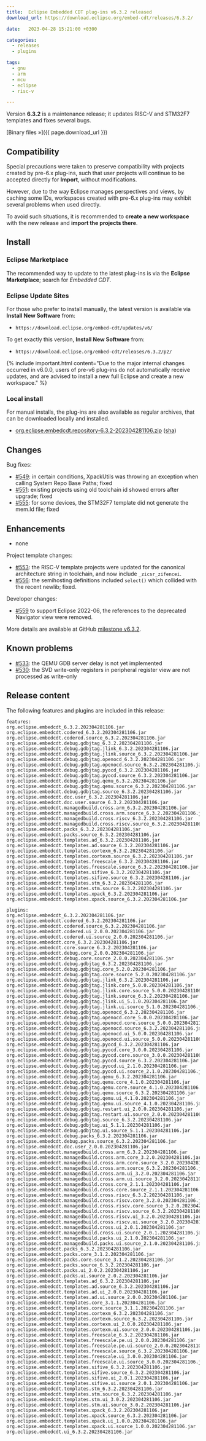 ```yaml
---
title:  Eclipse Embedded CDT plug-ins v6.3.2 released
download_url: https://download.eclipse.org/embed-cdt/releases/6.3.2/

date:   2023-04-28 15:21:00 +0300

categories:
  - releases
  - plugins

tags:
  - gnu
  - arm
  - mcu
  - eclipse
  - risc-v

---
```


Version **6.3.2** is a maintenance release; it updates RISC-V and STM32F7
templates and fixes several bugs.

[Binary files »]({{ page.download_url }})

## Compatibility

Special precautions were taken to preserve compatibility with projects
created by pre-6.x plug-ins, such that user projects will continue to
be accepted directly for **Import**, without modifications.

However, due to the way Eclipse manages perspectives and views, by
caching some IDs, workspaces created with pre-6.x plug-ins may exhibit
several problems when used directly.

To avoid such situations, it is recommended to **create a new workspace**
with the new release and **import the projects there**.

## Install

### Eclipse Marketplace

The recommended way to update to the latest plug-ins is via the
**Eclipse Marketplace**; search for _Embedded CDT_.

### Eclipse Update Sites

For those who prefer to install manually, the latest version is available
via **Install New Software** from:

- `https://download.eclipse.org/embed-cdt/updates/v6/`

To get exactly this version, **Install New Software** from:

- `https://download.eclipse.org/embed-cdt/releases/6.3.2/p2/`

{% include important.html content="Due to the major internal changes occurred in
v6.0.0, users of pre-v6 plug-ins do not automatically receive updates,
and are advised to install a new full Eclipse and create a new
workspace." %}

### Local install

For manual installs, the plug-ins are also available as regular archives,
that can be downloaded locally and installed.

- [org.eclipse.embedcdt.repository-6.3.2-202304281106.zip](https://www.eclipse.org/downloads/download.php?file=/embed-cdt/releases/6.3.2/org.eclipse.embedcdt.repository-6.3.2-202304281106.zip)
([sha](https://www.eclipse.org/downloads/download.php?file=/embed-cdt/releases/6.3.2/org.eclipse.embedcdt.repository-6.3.2-202304281106.zip.sha))

## Changes

Bug fixes:

- [#549](https://github.com/eclipse-embed-cdt/eclipse-plugins/issues/549): in
  certain conditions, XpackUtils was throwing an exception when calling
  System Repo Base Paths; fixed
- [#551](https://github.com/eclipse-embed-cdt/eclipse-plugins/issues/551):
  existing projects using old toolchain id showed errors after upgrade; fixed
- [#555](https://github.com/eclipse-embed-cdt/eclipse-plugins/issues/555):
  for some devices, the STM32F7 template did not generate the mem.ld file;
  fixed

## Enhancements

- none

Project template changes:

- [#553](https://github.com/eclipse-embed-cdt/eclipse-plugins/issues/553):
  the RISC-V template projects were updated for the canonical architecture
  string in toolchain, and now include `_zicsr_zifencei`.
- [#556](https://github.com/eclipse-embed-cdt/eclipse-plugins/issues/556):
  the semihosting definitions included `select()` which collided with the
  recent newlib; fixed.

Developer changes:

- [#559](https://github.com/eclipse-embed-cdt/eclipse-plugins/issues/559)
  to support Eclipse 2022-06, the references to the
  deprecated Navigator view were removed.

More details are available at GitHub [milestone v6.3.2](https://github.com/eclipse-embed-cdt/eclipse-plugins/milestone/32?closed=1).

## Known problems

- [#533](https://github.com/eclipse-embed-cdt/eclipse-plugins/issues/533):
  the QEMU GDB server delay is not yet implemented
- [#530](https://github.com/eclipse-embed-cdt/eclipse-plugins/issues/530):
  the SVD write-only registers in peripheral register view are not processed
  as write-only

## Release content

The following features and plugins are included in this release:

```console
features:
org.eclipse.embedcdt_6.3.2.202304281106.jar
org.eclipse.embedcdt.codered_6.3.2.202304281106.jar
org.eclipse.embedcdt.codered.source_6.3.2.202304281106.jar
org.eclipse.embedcdt.debug.gdbjtag_6.3.2.202304281106.jar
org.eclipse.embedcdt.debug.gdbjtag.jlink_6.3.2.202304281106.jar
org.eclipse.embedcdt.debug.gdbjtag.jlink.source_6.3.2.202304281106.jar
org.eclipse.embedcdt.debug.gdbjtag.openocd_6.3.2.202304281106.jar
org.eclipse.embedcdt.debug.gdbjtag.openocd.source_6.3.2.202304281106.jar
org.eclipse.embedcdt.debug.gdbjtag.pyocd_6.3.2.202304281106.jar
org.eclipse.embedcdt.debug.gdbjtag.pyocd.source_6.3.2.202304281106.jar
org.eclipse.embedcdt.debug.gdbjtag.qemu_6.3.2.202304281106.jar
org.eclipse.embedcdt.debug.gdbjtag.qemu.source_6.3.2.202304281106.jar
org.eclipse.embedcdt.debug.gdbjtag.source_6.3.2.202304281106.jar
org.eclipse.embedcdt.doc.user_6.3.2.202304281106.jar
org.eclipse.embedcdt.doc.user.source_6.3.2.202304281106.jar
org.eclipse.embedcdt.managedbuild.cross.arm_6.3.2.202304281106.jar
org.eclipse.embedcdt.managedbuild.cross.arm.source_6.3.2.202304281106.jar
org.eclipse.embedcdt.managedbuild.cross.riscv_6.3.2.202304281106.jar
org.eclipse.embedcdt.managedbuild.cross.riscv.source_6.3.2.202304281106.jar
org.eclipse.embedcdt.packs_6.3.2.202304281106.jar
org.eclipse.embedcdt.packs.source_6.3.2.202304281106.jar
org.eclipse.embedcdt.templates.ad_6.3.2.202304281106.jar
org.eclipse.embedcdt.templates.ad.source_6.3.2.202304281106.jar
org.eclipse.embedcdt.templates.cortexm_6.3.2.202304281106.jar
org.eclipse.embedcdt.templates.cortexm.source_6.3.2.202304281106.jar
org.eclipse.embedcdt.templates.freescale_6.3.2.202304281106.jar
org.eclipse.embedcdt.templates.freescale.source_6.3.2.202304281106.jar
org.eclipse.embedcdt.templates.sifive_6.3.2.202304281106.jar
org.eclipse.embedcdt.templates.sifive.source_6.3.2.202304281106.jar
org.eclipse.embedcdt.templates.stm_6.3.2.202304281106.jar
org.eclipse.embedcdt.templates.stm.source_6.3.2.202304281106.jar
org.eclipse.embedcdt.templates.xpack_6.3.2.202304281106.jar
org.eclipse.embedcdt.templates.xpack.source_6.3.2.202304281106.jar

plugins:
org.eclipse.embedcdt_6.3.2.202304281106.jar
org.eclipse.embedcdt.codered_6.3.2.202304281106.jar
org.eclipse.embedcdt.codered.source_6.3.2.202304281106.jar
org.eclipse.embedcdt.codered.ui_2.0.0.202304281106.jar
org.eclipse.embedcdt.codered.ui.source_2.0.0.202304281106.jar
org.eclipse.embedcdt.core_6.3.2.202304281106.jar
org.eclipse.embedcdt.core.source_6.3.2.202304281106.jar
org.eclipse.embedcdt.debug.core_2.0.0.202304281106.jar
org.eclipse.embedcdt.debug.core.source_2.0.0.202304281106.jar
org.eclipse.embedcdt.debug.gdbjtag_6.3.2.202304281106.jar
org.eclipse.embedcdt.debug.gdbjtag.core_5.2.0.202304281106.jar
org.eclipse.embedcdt.debug.gdbjtag.core.source_5.2.0.202304281106.jar
org.eclipse.embedcdt.debug.gdbjtag.jlink_6.3.2.202304281106.jar
org.eclipse.embedcdt.debug.gdbjtag.jlink.core_5.0.0.202304281106.jar
org.eclipse.embedcdt.debug.gdbjtag.jlink.core.source_5.0.0.202304281106.jar
org.eclipse.embedcdt.debug.gdbjtag.jlink.source_6.3.2.202304281106.jar
org.eclipse.embedcdt.debug.gdbjtag.jlink.ui_5.1.0.202304281106.jar
org.eclipse.embedcdt.debug.gdbjtag.jlink.ui.source_5.1.0.202304281106.jar
org.eclipse.embedcdt.debug.gdbjtag.openocd_6.3.2.202304281106.jar
org.eclipse.embedcdt.debug.gdbjtag.openocd.core_5.0.0.202304281106.jar
org.eclipse.embedcdt.debug.gdbjtag.openocd.core.source_5.0.0.202304281106.jar
org.eclipse.embedcdt.debug.gdbjtag.openocd.source_6.3.2.202304281106.jar
org.eclipse.embedcdt.debug.gdbjtag.openocd.ui_5.0.0.202304281106.jar
org.eclipse.embedcdt.debug.gdbjtag.openocd.ui.source_5.0.0.202304281106.jar
org.eclipse.embedcdt.debug.gdbjtag.pyocd_6.3.2.202304281106.jar
org.eclipse.embedcdt.debug.gdbjtag.pyocd.core_3.0.0.202304281106.jar
org.eclipse.embedcdt.debug.gdbjtag.pyocd.core.source_3.0.0.202304281106.jar
org.eclipse.embedcdt.debug.gdbjtag.pyocd.source_6.3.2.202304281106.jar
org.eclipse.embedcdt.debug.gdbjtag.pyocd.ui_2.1.0.202304281106.jar
org.eclipse.embedcdt.debug.gdbjtag.pyocd.ui.source_2.1.0.202304281106.jar
org.eclipse.embedcdt.debug.gdbjtag.qemu_6.3.2.202304281106.jar
org.eclipse.embedcdt.debug.gdbjtag.qemu.core_4.1.0.202304281106.jar
org.eclipse.embedcdt.debug.gdbjtag.qemu.core.source_4.1.0.202304281106.jar
org.eclipse.embedcdt.debug.gdbjtag.qemu.source_6.3.2.202304281106.jar
org.eclipse.embedcdt.debug.gdbjtag.qemu.ui_4.1.0.202304281106.jar
org.eclipse.embedcdt.debug.gdbjtag.qemu.ui.source_4.1.0.202304281106.jar
org.eclipse.embedcdt.debug.gdbjtag.restart.ui_2.0.0.202304281106.jar
org.eclipse.embedcdt.debug.gdbjtag.restart.ui.source_2.0.0.202304281106.jar
org.eclipse.embedcdt.debug.gdbjtag.source_6.3.2.202304281106.jar
org.eclipse.embedcdt.debug.gdbjtag.ui_5.1.1.202304281106.jar
org.eclipse.embedcdt.debug.gdbjtag.ui.source_5.1.1.202304281106.jar
org.eclipse.embedcdt.debug.packs_6.3.2.202304281106.jar
org.eclipse.embedcdt.debug.packs.source_6.3.2.202304281106.jar
org.eclipse.embedcdt.doc.user_2.0.0.202304281106.jar
org.eclipse.embedcdt.managedbuild.cross.arm_6.3.2.202304281106.jar
org.eclipse.embedcdt.managedbuild.cross.arm.core_3.2.0.202304281106.jar
org.eclipse.embedcdt.managedbuild.cross.arm.core.source_3.2.0.202304281106.jar
org.eclipse.embedcdt.managedbuild.cross.arm.source_6.3.2.202304281106.jar
org.eclipse.embedcdt.managedbuild.cross.arm.ui_3.2.0.202304281106.jar
org.eclipse.embedcdt.managedbuild.cross.arm.ui.source_3.2.0.202304281106.jar
org.eclipse.embedcdt.managedbuild.cross.core_2.1.1.202304281106.jar
org.eclipse.embedcdt.managedbuild.cross.core.source_2.1.1.202304281106.jar
org.eclipse.embedcdt.managedbuild.cross.riscv_6.3.2.202304281106.jar
org.eclipse.embedcdt.managedbuild.cross.riscv.core_3.2.0.202304281106.jar
org.eclipse.embedcdt.managedbuild.cross.riscv.core.source_3.2.0.202304281106.jar
org.eclipse.embedcdt.managedbuild.cross.riscv.source_6.3.2.202304281106.jar
org.eclipse.embedcdt.managedbuild.cross.riscv.ui_3.2.0.202304281106.jar
org.eclipse.embedcdt.managedbuild.cross.riscv.ui.source_3.2.0.202304281106.jar
org.eclipse.embedcdt.managedbuild.cross.ui_2.0.1.202304281106.jar
org.eclipse.embedcdt.managedbuild.cross.ui.source_2.0.1.202304281106.jar
org.eclipse.embedcdt.managedbuild.packs.ui_2.1.0.202304281106.jar
org.eclipse.embedcdt.managedbuild.packs.ui.source_2.1.0.202304281106.jar
org.eclipse.embedcdt.packs_6.3.2.202304281106.jar
org.eclipse.embedcdt.packs.core_3.1.2.202304281106.jar
org.eclipse.embedcdt.packs.core.source_3.1.2.202304281106.jar
org.eclipse.embedcdt.packs.source_6.3.2.202304281106.jar
org.eclipse.embedcdt.packs.ui_2.0.2.202304281106.jar
org.eclipse.embedcdt.packs.ui.source_2.0.2.202304281106.jar
org.eclipse.embedcdt.templates.ad_6.3.2.202304281106.jar
org.eclipse.embedcdt.templates.ad.source_6.3.2.202304281106.jar
org.eclipse.embedcdt.templates.ad.ui_2.0.0.202304281106.jar
org.eclipse.embedcdt.templates.ad.ui.source_2.0.0.202304281106.jar
org.eclipse.embedcdt.templates.core_3.1.1.202304281106.jar
org.eclipse.embedcdt.templates.core.source_3.1.1.202304281106.jar
org.eclipse.embedcdt.templates.cortexm_6.3.2.202304281106.jar
org.eclipse.embedcdt.templates.cortexm.source_6.3.2.202304281106.jar
org.eclipse.embedcdt.templates.cortexm.ui_2.0.0.202304281106.jar
org.eclipse.embedcdt.templates.cortexm.ui.source_2.0.0.202304281106.jar
org.eclipse.embedcdt.templates.freescale_6.3.2.202304281106.jar
org.eclipse.embedcdt.templates.freescale.pe.ui_2.0.0.202304281106.jar
org.eclipse.embedcdt.templates.freescale.pe.ui.source_2.0.0.202304281106.jar
org.eclipse.embedcdt.templates.freescale.source_6.3.2.202304281106.jar
org.eclipse.embedcdt.templates.freescale.ui_3.0.0.202304281106.jar
org.eclipse.embedcdt.templates.freescale.ui.source_3.0.0.202304281106.jar
org.eclipse.embedcdt.templates.sifive_6.3.2.202304281106.jar
org.eclipse.embedcdt.templates.sifive.source_6.3.2.202304281106.jar
org.eclipse.embedcdt.templates.sifive.ui_2.0.1.202304281106.jar
org.eclipse.embedcdt.templates.sifive.ui.source_2.0.1.202304281106.jar
org.eclipse.embedcdt.templates.stm_6.3.2.202304281106.jar
org.eclipse.embedcdt.templates.stm.source_6.3.2.202304281106.jar
org.eclipse.embedcdt.templates.stm.ui_3.0.2.202304281106.jar
org.eclipse.embedcdt.templates.stm.ui.source_3.0.2.202304281106.jar
org.eclipse.embedcdt.templates.xpack_6.3.2.202304281106.jar
org.eclipse.embedcdt.templates.xpack.source_6.3.2.202304281106.jar
org.eclipse.embedcdt.templates.xpack.ui_1.0.0.202304281106.jar
org.eclipse.embedcdt.templates.xpack.ui.source_1.0.0.202304281106.jar
org.eclipse.embedcdt.ui_6.3.2.202304281106.jar
```
